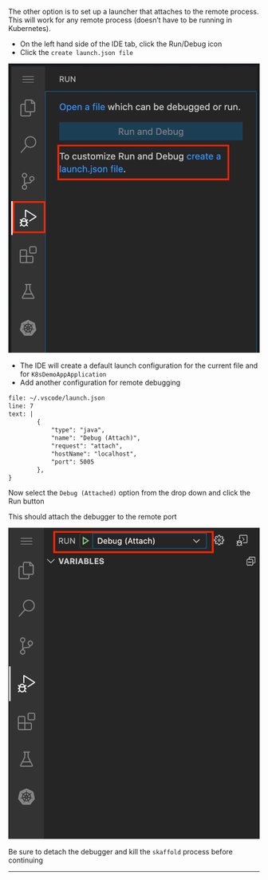 
The other option is to set up a launcher that attaches to the remote process. This will work for any remote process (doesn’t have to be running in Kubernetes).



*   On the left hand side of the IDE tab, click the Run/Debug icon
*   Click the `create launch.json file`


![alt_text](images/image4.png "image_tooltip")




*   The IDE will create a default launch configuration for the current file and for `K8sDemoAppApplication`
*   Add another configuration for remote debugging


```editor:insert-lines-before-line
file: ~/.vscode/launch.json
line: 7
text: |
        {
            "type": "java",
            "name": "Debug (Attach)",
            "request": "attach",
            "hostName": "localhost",
            "port": 5005
        },
}

```

Now select the `Debug (Attached)` option from the drop down and click the Run button

This should attach the debugger to the remote port

![alt_text](images/image5.png "image_tooltip")


Be sure to detach the debugger and kill the `skaffold` process before continuing



---
